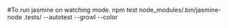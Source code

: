 #To run jasmine on watching mode.
npm test
node_modules/.bin/jasmine-node .tests/ --autotest --growl --color